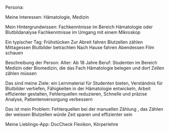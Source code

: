 
Persona: 

Meine Interessen: Hämatologie, Medizin

Mein Hintergrundwissen: Fachkenntnisse im Bereich Hämatologie oder Blutbildanalyse Fachkenntnisse im Umgang mit einem Mikroskop 

Ein typischer Tag: Frühstücken Zur Abreit fahren Blutzellen zählen Mittagessen Blutbilder betrachten Nach Hause fahren Abendessen Film schauen

Beschreibung der Person: Alter: Ab 18 Jahre Beruf: Studenten im Bereich Medizin oder Biomedizin, die das Fach Hämatologie belegen und dort Zellen zählen müssen

Das sind meine Ziele: ein Lernmaterial für Studenten bieten, Verständnis für Blutbilder vertiefen, Fähigkeiten in der Hämatologie entwickeln, Arbeit effizienter gestalten, Fehlerquellen reduzieren, Schnelle und präzise Analyse, Patientenversorgung verbessern 

Das ist mein Problem: Fehlerquellen bei der manuellen Zählung , das Zählen der weissen Blutzellen würde Zeit sparen und effizienter sein

Meine Lieblings-App: DocCheck Flexikon, Körperlehre

